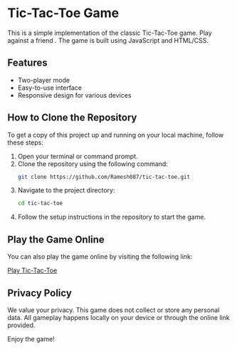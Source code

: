 # Tic-Tac-Toe Game

This is a simple implementation of the classic Tic-Tac-Toe game. Play against a friend . The game is built using JavaScript and HTML/CSS.

## Features
- Two-player mode
- Easy-to-use interface
- Responsive design for various devices

## How to Clone the Repository

To get a copy of this project up and running on your local machine, follow these steps:

1. Open your terminal or command prompt.
2. Clone the repository using the following command:
    ```bash
    git clone https://github.com/Ramesh087/tic-tac-toe.git
    ```
3. Navigate to the project directory:
    ```bash
    cd tic-tac-toe
    ```
4. Follow the setup instructions in the repository to start the game.

## Play the Game Online

You can also play the game online by visiting the following link:

[Play Tic-Tac-Toe](https://your-app-link.com)

## Privacy Policy

We value your privacy. This game does not collect or store any personal data. All gameplay happens locally on your device or through the online link provided.

Enjoy the game!
